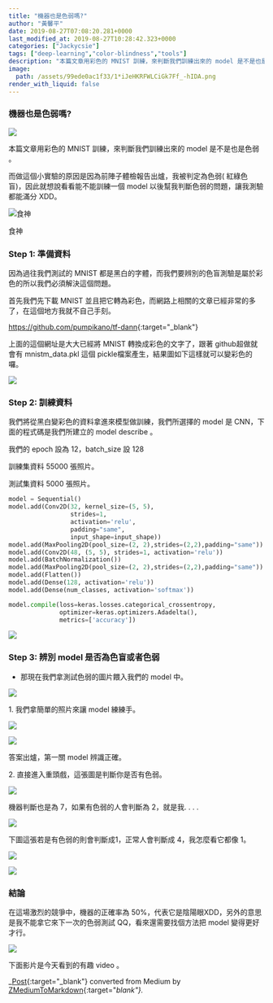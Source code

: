 ```yaml
---
title: "機器也是色弱嗎?"
author: "黃馨平"
date: 2019-08-27T07:08:20.281+0000
last_modified_at: 2019-08-27T10:28:42.323+0000
categories: ["Jackycsie"]
tags: ["deep-learning","color-blindness","tools"]
description: "本篇文章用彩色的 MNIST 訓練，來判斷我們訓練出來的 model 是不是也是色弱 。"
image:
  path: /assets/99ede0ac1f33/1*iJeHKRFWLCiGk7Ff_-hIDA.png
render_with_liquid: false
---
```


### 機器也是色弱嗎?


![](/assets/99ede0ac1f33/1*iJeHKRFWLCiGk7Ff_-hIDA.png)


本篇文章用彩色的 MNIST 訓練，來判斷我們訓練出來的 model 是不是也是色弱 。

而做這個小實驗的原因是因為前陣子體檢報告出爐，我被判定為色弱\( 紅綠色盲\)，因此就想說看看能不能訓練一個 model 以後幫我判斷色弱的問題，讓我測驗都能滿分 XDD。


![食神](/assets/99ede0ac1f33/1*7aill_4EqANA58NX6w2Oww.jpeg)

食神
### Step 1: 準備資料

因為過往我們測試的 MNIST 都是黑白的字體，而我們要辨別的色盲測驗是屬於彩色的所以我們必須解決這個問題。

首先我們先下載 MNIST 並且把它轉為彩色，而網路上相關的文章已經非常的多了，在這個地方我就不自己手刻。

[https://github\.com/pumpikano/tf\-dann](https://github.com/pumpikano/tf-dann){:target="_blank"}

上面的這個網址是大大已經將 MNIST 轉換成彩色的文字了，跟著 github超做就會有 mnistm\_data\.pkl 這個 pickle檔案產生，結果圖如下這樣就可以變彩色的囉。


![](/assets/99ede0ac1f33/1*EXjbE-_afTY0QbXtCzPQ2Q.png)

### Step 2: 訓練資料

我們將從黑白變彩色的資料拿進來模型做訓練，我們所選擇的 model 是 CNN，下面的程式碼是我們所建立的 model describe 。

我們的 epoch 設為 12，batch\_size 設 128

訓練集資料 55000 張照片。

測試集資料 5000 張照片。
```py
model = Sequential()
model.add(Conv2D(32, kernel_size=(5, 5),
                 strides=1,
                 activation='relu',
                 padding="same",
                 input_shape=input_shape))
model.add(MaxPooling2D(pool_size=(2, 2),strides=(2,2),padding="same"))
model.add(Conv2D(48, (5, 5), strides=1, activation='relu'))
model.add(BatchNormalization())
model.add(MaxPooling2D(pool_size=(2, 2),strides=(2,2),padding="same"))
model.add(Flatten())
model.add(Dense(128, activation='relu'))
model.add(Dense(num_classes, activation='softmax'))

model.compile(loss=keras.losses.categorical_crossentropy,
              optimizer=keras.optimizers.Adadelta(),
              metrics=['accuracy'])
```


![](/assets/99ede0ac1f33/1*nwoXrkdkJRX6NpQK37ZKRg.jpeg)



### Step 3: 辨別 model 是否為色盲或者色弱
- 那現在我們拿測試色弱的圖片餵入我們的 model 中。



![](/assets/99ede0ac1f33/1*5ROKWjmCadk5HSWnf_9nyA.gif)


1\. 我們拿簡單的照片來讓 model 練練手。


![](/assets/99ede0ac1f33/1*k1fHBx_XfQwsSlluXlYWrw.jpeg)



![](/assets/99ede0ac1f33/1*YKOtbjOfn_ENi04twxBcnQ.jpeg)


答案出爐，第一關 model 辨識正確。

2\. 直接進入重頭戲，這張圖是判斷你是否有色弱。


![](/assets/99ede0ac1f33/1*DPNNgQZ3qsHrZOcp0-4WkA.jpeg)


機器判斷也是為 7，如果有色弱的人會判斷為 2，就是我\. \. \. \.


![](/assets/99ede0ac1f33/1*rQ82Qugn2dJfrY6deOhnBw.jpeg)


下圖這張若是有色弱的則會判斷成1，正常人會判斷成 4，我怎麼看它都像 1。


![](/assets/99ede0ac1f33/1*GoXHBqZmeMCI_uqWRbVOug.jpeg)



![](/assets/99ede0ac1f33/1*PfAGP3xn0kdaTo-U6jIu1Q.jpeg)

### 結論

在這場激烈的競爭中，機器的正確率為 50%，代表它是陰陽眼XDD，另外的意思是我不能拿它來下一次的色弱測試 QQ，看來還需要找個方法把 model 變得更好才行。


![](/assets/99ede0ac1f33/1*wDr1dumviBpUQVs5lO7a-A.gif)


下面影片是今天看到的有趣 video 。




_[Post](https://medium.com/jacky-life/%E6%A9%9F%E5%99%A8%E4%B9%9F%E6%98%AF%E8%89%B2%E5%BC%B1%E5%97%8E-99ede0ac1f33){:target="_blank"} converted from Medium by [ZMediumToMarkdown](https://github.com/ZhgChgLi/ZMediumToMarkdown){:target="_blank"}._
